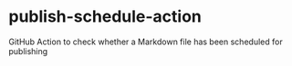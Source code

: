# publish-schedule-action
GitHub Action to check whether a Markdown file has been scheduled for publishing
